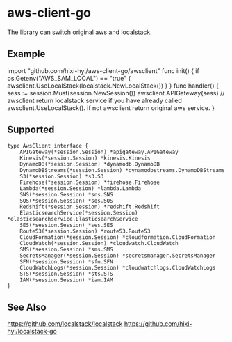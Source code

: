 # aws-client-go
The library can switch original aws and localstack.


## Example
import "github.com/hixi-hyi/aws-client-go/awsclient"
func init() {
    if os.Getenv("AWS_SAM_LOCAL") == "true" {
        awsclient.UseLocalStack(localstack.NewLocalStack())
    }
}
func handler() {
    sess := session.Must(session.NewSession())
    awsclient.APIGateway(sess)
    // awsclient return localstack service if you have already called awsclient.UseLocalStack(). if not awsclient return original aws service.
}

## Supported
```
type AwsClient interface {
	APIGateway(*session.Session) *apigateway.APIGateway
	Kinesis(*session.Session) *kinesis.Kinesis
	DynamoDB(*session.Session) *dynamodb.DynamoDB
	DynamoDBStreams(*session.Session) *dynamodbstreams.DynamoDBStreams
	S3(*session.Session) *s3.S3
	Firehose(*session.Session) *firehose.Firehose
	Lambda(*session.Session) *lambda.Lambda
	SNS(*session.Session) *sns.SNS
	SQS(*session.Session) *sqs.SQS
	Redshift(*session.Session) *redshift.Redshift
	ElasticsearchService(*session.Session) *elasticsearchservice.ElasticsearchService
	SES(*session.Session) *ses.SES
	Route53(*session.Session) *route53.Route53
	CloudFormation(*session.Session) *cloudformation.CloudFormation
	CloudWatch(*session.Session) *cloudwatch.CloudWatch
	SMS(*session.Session) *sms.SMS
	SecretsManager(*session.Session) *secretsmanager.SecretsManager
	SFN(*session.Session) *sfn.SFN
	CloudWatchLogs(*session.Session) *cloudwatchlogs.CloudWatchLogs
	STS(*session.Session) *sts.STS
	IAM(*session.Session) *iam.IAM
}
```


## See Also
https://github.com/localstack/localstack
https://github.com/hixi-hyi/localstack-go
